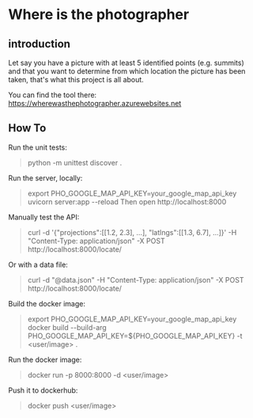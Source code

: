 # Where is the photographer


## introduction

Let say you have a picture with at least 5 identified points (e.g. summits) and that you want to determine from which location the picture has been taken, that's what this project is all about.

You can find the tool there: https://wherewasthephotographer.azurewebsites.net


## How To

Run the unit tests:
  > python -m unittest discover .

Run the server, locally:
  > export PHO_GOOGLE_MAP_API_KEY=your_google_map_api_key
  > uvicorn server:app --reload
  Then open http://localhost:8000

Manually test the API:
  > curl -d '{"projections":[[1.2, 2.3], ...], "latlngs":[[1.3, 6.7], ...]}' -H "Content-Type: application/json" -X POST http://localhost:8000/locate/

Or with a data file:
  > curl -d "@data.json" -H "Content-Type: application/json" -X POST http://localhost:8000/locate/

Build the docker image:
  > export PHO_GOOGLE_MAP_API_KEY=your_google_map_api_key
  > docker build --build-arg PHO_GOOGLE_MAP_API_KEY=${PHO_GOOGLE_MAP_API_KEY} -t <user/image> .

Run the docker image:
  > docker run -p 8000:8000 -d <user/image>

Push it to dockerhub:
  > docker push <user/image>
